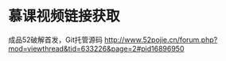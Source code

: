 # 慕课视频链接获取
成品52破解首发，Git托管源码
http://www.52pojie.cn/forum.php?mod=viewthread&tid=633226&page=2#pid16896950
